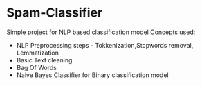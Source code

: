 # Spam-Classifier
Simple project for NLP based classification model
Concepts used:
* NLP Preprocessing steps - Tokkenization,Stopwords removal, Lemmatization
* Basic Text cleaning
* Bag Of Words
* Naive Bayes Classifier for Binary classification model
